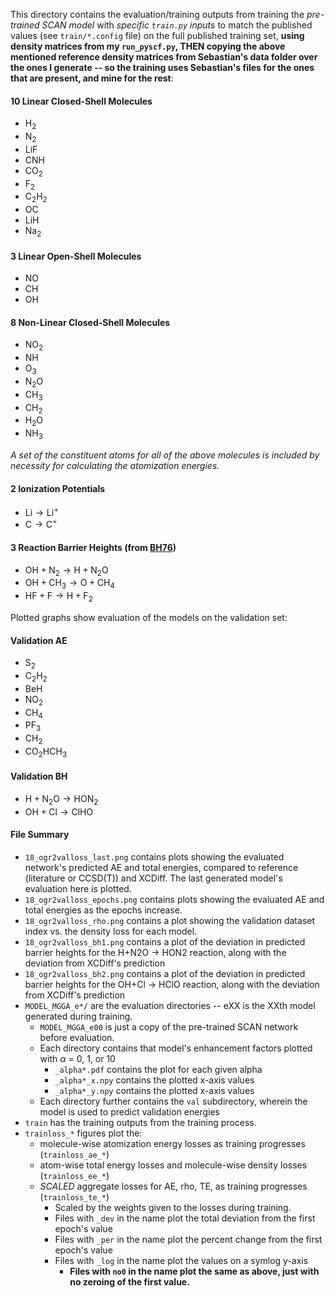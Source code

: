 This directory contains the evaluation/training outputs from training the *pre-trained SCAN model* with *specific `train.py` inputs* to match the published values (see `train/*.config` file)  on the full published training set, **using density matrices from my `run_pyscf.py`, THEN copying the above mentioned reference density matrices from Sebastian's data folder over the ones I generate -- so the training uses Sebastian's files for the ones that are present, and mine for the rest**:
#### 10 Linear Closed-Shell Molecules
- $\mathrm{H_2}$
- $\mathrm{N_2}$
- $\mathrm{LiF}$
- $\mathrm{CNH}$
- $\mathrm{CO_2}$
- $\mathrm{F_2}$
- $\mathrm{C_2H_2}$
- $\mathrm{OC}$
- $\mathrm{LiH}$
- $\mathrm{Na_2}$

#### 3 Linear Open-Shell Molecules
- $\mathrm{NO}$
- $\mathrm{CH}$
- $\mathrm{OH}$

#### 8 Non-Linear Closed-Shell Molecules
- $\mathrm{NO_2}$
- $\mathrm{NH}$
- $\mathrm{O_3}$
- $\mathrm{N_2O}$
- $\mathrm{CH_3}$
- $\mathrm{CH_2}$
- $\mathrm{H_2O}$
- $\mathrm{NH_3}$

*A set of the constituent atoms for all of the above molecules is included by necessity for calculating the atomization energies.*

#### 2 Ionization Potentials
- $\mathrm{Li} \to \mathrm{Li}^+$
- $\mathrm{C} \to \mathrm{C}^+$

#### 3 Reaction Barrier Heights (from [BH76](https://pubs.acs.org/doi/10.1021/jp045141s))
- $\mathrm{OH} + \mathrm{N_2}\to \mathrm{H}+\mathrm{N_2O}$
- $\mathrm{OH} + \mathrm{CH_3}\to\mathrm{O}+\mathrm{CH_4}$
- $\mathrm{HF} + \mathrm{F} \to \mathrm{H} + \mathrm{F_2}$

Plotted graphs show evaluation of the models on the validation set:
#### Validation AE
- $\mathrm{S_2}$
- $\mathrm{C_2H_2}$
- $\mathrm{BeH}$
- $\mathrm{NO_2}$
- $\mathrm{CH_4}$
- $\mathrm{PF_3}$
- $\mathrm{CH_2}$
- $\mathrm{CO_2HCH_3}$
#### Validation BH
- $\mathrm{H + N_2O} \to \mathrm{HON_2}$
- $\mathrm{OH + Cl} \to \mathrm{ClHO}$

#### File Summary
- `18_ogr2valloss_last.png` contains plots showing the evaluated network's predicted AE and total energies, compared to reference (literature or CCSD(T)) and XCDiff. The last generated model's evaluation here is plotted.
- `18_ogr2valloss_epochs.png` contains plots showing the evaluated AE and total energies as the epochs increase.
- `18_ogr2valloss_rho.png` contains a plot showing the validation dataset index vs. the density loss for each model.
- `18_ogr2valloss_bh1.png` contains a plot of the deviation in predicted barrier heights for the H+N2O -> HON2 reaction, along with the deviation from XCDiff's prediction
- `18_ogr2valloss_bh2.png` contains a plot of the deviation in predicted barrier heights for the OH+Cl -> HClO reaction, along with the deviation from XCDiff's prediction
- `MODEL_MGGA_e*/` are the evaluation directories -- eXX is the XXth model generated during training.
    - `MODEL_MGGA_e00` is just a copy of the pre-trained SCAN network before evaluation.
    - Each directory contains that model's enhancement factors plotted with $\alpha$ = 0, 1, or 10
        - `_alpha*.pdf` contains the plot for each given alpha
        - `_alpha*_x.npy` contains the plotted x-axis values
        - `_alpha*_y.npy` contains the plotted x-axis values
    - Each directory further contains the `val` subdirectory, wherein the model is used to predict validation energies
- `train` has the training outputs from the training process.
- `trainloss_*` figures plot the:
    - molecule-wise atomization energy losses as training progresses (`trainloss_ae_*`)
    - atom-wise total energy losses and molecule-wise density losses (`trainloss_ee_*`)
    - *SCALED* aggregate losses for AE, rho, TE, as training progresses (`trainloss_te_*`)
        - Scaled by the weights given to the losses during training.
        - Files with `_dev` in the name plot the total deviation from the first epoch's value
        - Files with `_per` in the name plot the percent change from the first epoch's value
        - Files with `_log` in the name plot the values on a symlog y-axis
            - **Files with `no0` in the name plot the same as above, just with no zeroing of the first value.**